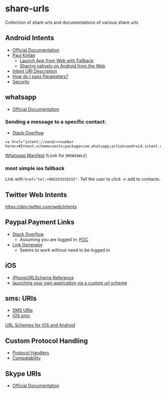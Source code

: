 # share-urls
Collection of share urls and documentations of various share urls


## Android Intents
- [Official Documentation](https://developer.chrome.com/multidevice/android/intents)
- [Paul Kinlan](https://paul.kinlan.me/)
  - [Launch App from Web with Fallback](https://paul.kinlan.me/launch-app-from-web-with-fallback/)
  - [Sharing natively on Android from the Web](https://paul.kinlan.me/sharing-natively-on-android-from-the-web/)
- [Intent URI Description](http://stackoverflow.com/questions/23231589/intent-anchor-syntax-description)
 - [How do I pass Parameters?](http://stackoverflow.com/questions/16738276/how-do-i-pass-parameters-to-android-intent-in-new-scheme-on-chrome)
- [Security](http://www.mbsd.jp/Whitepaper/IntentScheme.pdf) 

## whatsapp 
- [Official Documentation](https://www.whatsapp.com/faq/en/iphone/23559013)

### Sending a message to a specific contact:
- [Stack Overflow](http://stackoverflow.com/questions/21500570/start-whatsapp-from-url-href-with-custom-text-content)
```
<a href="intent://send/<<number here>>#Intent;scheme=smsto;package=com.whatsapp;action=android.intent.action.SENDTO;end">
```

[Whatsapp Manifest](https://gist.github.com/kimenye/eef321a2a182bd4544af) (Look for `BROWSABLE`)

### most simple ios fallback
Link with `href="tel:+905555555555"`. Tell the user to click -> add to contacts.

## Twitter Web Intents
https://dev.twitter.com/web/intents


## Paypal Payment Links
- [Stack Overflow](http://stackoverflow.com/questions/9956081/how-can-i-create-a-paypal-link-that-will-send-money-to-a-specific-e-mail-address)
  - Assuming you are logged in: [POC](https://www.paypal.com/us/cgi-bin/webscr?cmd=_send-money&nav=1&email=FOO@BAR.com)
- [Link Generator](http://www.blogbyben.com/2009/04/paypal-link-generator-build-your-own-1.html)
  - Seems to work without need to be logged in

## iOS
- [iPhoneURLScheme Reference](https://developer.apple.com/library/ios/featuredarticles/iPhoneURLScheme_Reference/Introduction/Introduction.html)
- [launching your own application via a custom url scheme](http://iosdevelopertips.com/cocoa/launching-your-own-application-via-a-custom-url-scheme.html)

## sms: URIs
- [SMS URIs](http://weblog.west-wind.com/posts/2013/Oct/09/Prefilling-an-SMS-on-Mobile-Devices-with-the-sms-Uri-Scheme)
- [iOS sms:](https://developer.apple.com/library/ios/featuredarticles/iPhoneURLScheme_Reference/SMSLinks/SMSLinks.html#//apple_ref/doc/uid/TP40007899-CH7-SW1)


[URL Schemes for iOS and Android](http://fokkezb.nl/2013/09/20/url-schemes-for-ios-and-android-2/)


## Custom Protocol Handling 
- [Protocol Handlers](https://developer.mozilla.org/en/docs/Web-based_protocol_handlers)
- [Compatability](http://caniuse.com/#search=registerProtocolHandler)


## Skype URIs 
- [Official Documentation](https://msdn.microsoft.com/en-us/library/office/dn745883.aspx)
